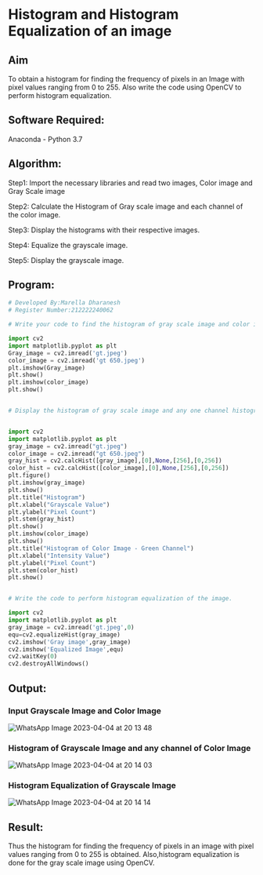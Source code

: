 # Histogram and Histogram Equalization of an image
## Aim
To obtain a histogram for finding the frequency of pixels in an Image with pixel values ranging from 0 to 255. Also write the code using OpenCV to perform histogram equalization.

## Software Required:
Anaconda - Python 3.7

## Algorithm:
Step1: Import the necessary libraries and read two images, Color image and Gray Scale image

Step2: Calculate the Histogram of Gray scale image and each channel of the color image.

Step3: Display the histograms with their respective images.

Step4: Equalize the grayscale image.

Step5: Display the grayscale image.

## Program:
```python
# Developed By:Marella Dharanesh
# Register Number:212222240062

# Write your code to find the histogram of gray scale image and color image channels.

import cv2
import matplotlib.pyplot as plt
Gray_image = cv2.imread('gt.jpeg')
color_image = cv2.imread('gt 650.jpeg')
plt.imshow(Gray_image)
plt.show()
plt.imshow(color_image)
plt.show()


# Display the histogram of gray scale image and any one channel histogram from color image


import cv2
import matplotlib.pyplot as plt
gray_image = cv2.imread("gt.jpeg")
color_image = cv2.imread("gt 650.jpeg")
gray_hist = cv2.calcHist([gray_image],[0],None,[256],[0,256])
color_hist = cv2.calcHist([color_image],[0],None,[256],[0,256])
plt.figure()
plt.imshow(gray_image)
plt.show()
plt.title("Histogram")
plt.xlabel("Grayscale Value")
plt.ylabel("Pixel Count")
plt.stem(gray_hist)
plt.show()
plt.imshow(color_image)
plt.show()
plt.title("Histogram of Color Image - Green Channel")
plt.xlabel("Intensity Value")
plt.ylabel("Pixel Count")
plt.stem(color_hist)
plt.show()


# Write the code to perform histogram equalization of the image. 

import cv2
import matplotlib.pyplot as plt
gray_image = cv2.imread('gt.jpeg',0)
equ=cv2.equalizeHist(gray_image)
cv2.imshow('Gray image',gray_image)
cv2.imshow('Equalized Image',equ)
cv2.waitKey(0)
cv2.destroyAllWindows()
```
## Output:
### Input Grayscale Image and Color Image
![WhatsApp Image 2023-04-04 at 20 13 48](https://user-images.githubusercontent.com/118707669/229855531-a1cdad37-e17f-47cd-b66f-e16317c0c42c.jpg)

### Histogram of Grayscale Image and any channel of Color Image

![WhatsApp Image 2023-04-04 at 20 14 03](https://user-images.githubusercontent.com/118707669/229855451-8dd185a2-b6ce-4a36-af71-f34928737545.jpg)

### Histogram Equalization of Grayscale Image
![WhatsApp Image 2023-04-04 at 20 14 14](https://user-images.githubusercontent.com/118707669/229855231-a5050453-919a-44b1-925a-64531d3ea88b.jpg)

## Result:
Thus the histogram for finding the frequency of pixels in an image with pixel values ranging from 0 to 255 is obtained. Also,histogram equalization is done for the gray scale image using OpenCV.

